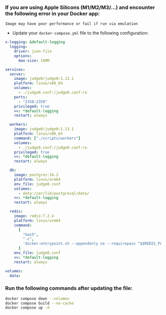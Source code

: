 ### If you are using Apple Silicons (M1/M2/M3/...) and encounter the following error in your Docker app:

`Image may have poor performance or fail if run via emulation`

- Update your `docker-compose.yml` file to the following configuration:

```yml
x-logging: &default-logging
  logging:
    driver: json-file
    options:
      max-size: 100M

services:
  server:
    image: judge0/judge0:1.13.1
    platform: linux/x86_64
    volumes:
      - ./judge0.conf:/judge0.conf:ro
    ports:
      - "2358:2358"
    privileged: true
    <<: *default-logging
    restart: always

  workers:
    image: judge0/judge0:1.13.1
    platform: linux/x86_64
    command: ["./scripts/workers"]
    volumes:
      - ./judge0.conf:/judge0.conf:ro
    privileged: true
    <<: *default-logging
    restart: always

  db:
    image: postgres:16.2
    platform: linux/arm64
    env_file: judge0.conf
    volumes:
      - data:/var/lib/postgresql/data/
    <<: *default-logging
    restart: always

  redis:
    image: redis:7.2.4
    platform: linux/arm64
    command:
      [
        "bash",
        "-c",
        'docker-entrypoint.sh --appendonly no --requirepass "$$REDIS_PASSWORD"',
      ]
    env_file: judge0.conf
    <<: *default-logging
    restart: always

volumes:
  data:
```

### Run the following commands after updating the file:

```bash
docker compose down --volumes
docker compose build --no-cache
docker compose up -d
```
